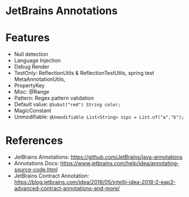 JetBrains Annotations
=====================

# Features

* Null detection
* Language Injection
* Debug Render
* TestOnly: ReflectionUtils & ReflectionTestUtils, spring test MetaAnnotationUtils,
* PropertyKey
* Misc: @Range
* Pattern: Regex pattern validation
* Default value:  `@Subst("red") String color;`
* MagicConstant
* Unmodifiable: `@Unmodifiable List<String> vips = List.of("a","b");`

# References

* JetBrains Annotations: https://github.com/JetBrains/java-annotations
* Annotations Docs: https://www.jetbrains.com/help/idea/annotating-source-code.html
* JetBrains Contract
  Annotation: https://blog.jetbrains.com/idea/2018/05/intellij-idea-2018-2-eap3-advanced-contract-annotations-and-more/
